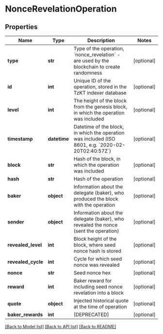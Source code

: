 # NonceRevelationOperation

## Properties
Name | Type | Description | Notes
------------ | ------------- | ------------- | -------------
**type** | **str** | Type of the operation, &#x60;nonce_revelation&#x60; - are used by the blockchain to create randomness | [optional] 
**id** | **int** | Unique ID of the operation, stored in the TzKT indexer database | [optional] 
**level** | **int** | The height of the block from the genesis block, in which the operation was included | [optional] 
**timestamp** | **datetime** | Datetime of the block, in which the operation was included (ISO 8601, e.g. &#x60;2020-02-20T02:40:57Z&#x60;) | [optional] 
**block** | **str** | Hash of the block, in which the operation was included | [optional] 
**hash** | **str** | Hash of the operation | [optional] 
**baker** | **object** | Information about the delegate (baker), who produced the block with the operation | [optional] 
**sender** | **object** | Information about the delegate (baker), who revealed the nonce (sent the operation) | [optional] 
**revealed_level** | **int** | Block height of the block, where seed nonce hash is stored | [optional] 
**revealed_cycle** | **int** | Cycle for which seed nonce was revealed | [optional] 
**nonce** | **str** | Seed nonce hex | [optional] 
**reward** | **int** | Baker reward for including seed nonce revelation into a block | [optional] 
**quote** | **object** | Injected historical quote at the time of operation | [optional] 
**baker_rewards** | **int** | [DEPRECATED] | [optional] 

[[Back to Model list]](../README.md#documentation-for-models) [[Back to API list]](../README.md#documentation-for-api-endpoints) [[Back to README]](../README.md)

